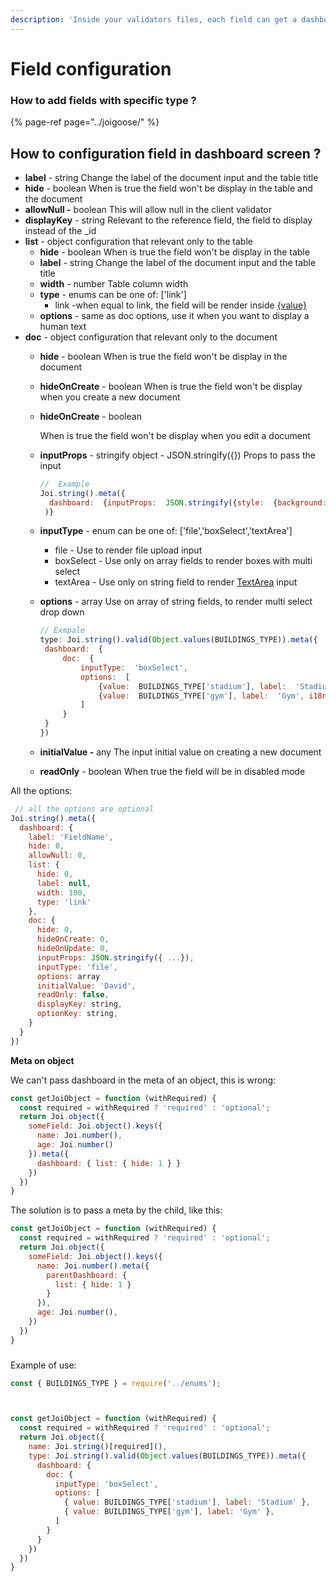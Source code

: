 ```yaml
---
description: 'Inside your validators files, each field can get a dashboard configuration'
---
```


# Field configuration

### How to add fields with specific type ?

{% page-ref page="../joigoose/" %}

## How to configuration field in dashboard screen ?

* **label** - string Change the label of the document input and the table title
* **hide** - boolean When is true the field won't be display in the table and the document
* **allowNull -** boolean This will allow null in the client validator
* **displayKey** - string Relevant to the reference field, the field to display instead of the \_id
* **list** - object configuration that relevant only to the table
  * **hide** - boolean When is true the field won't be display in the table
  * **label** - string Change the label of the document input and the table title
  * **width** - number Table column width
  * **type** - enums can be one of: \['link'\]
    * link -when equal to link, the field will be render inside [{value}](%7Bvalue%7D)
  * **options** - same as doc options, use it when you want to display a human text
* **doc** - object configuration that relevant only to the document
  * **hide** - boolean When is true the field won't be display in the document
  * **hideOnCreate** - boolean When is true the field won't be display when you create a new document
  * **hideOnCreate** - boolean

    When is true the field won't be display when you edit a document

  * **inputProps** - stringify object - JSON.stringify\({}\) Props to pass the input

    ```jsx
    //  Example
    Joi.string().meta({ 
      dashboard:  {inputProps:  JSON.stringify({style:  {background:  'red'}})
     )}
    ```

  * **inputType** - enum can be one of: \['file','boxSelect','textArea'\]
    * file - Use to render file upload input
    * boxSelect - Use only on array fields to render boxes with multi select
    * textArea - Use only on string field to render [TextArea](http://beta.ant.design/components/input/#components-input-demo-textarea) input
  * **options** - array Use on array of string fields, to render multi select drop down

    ```jsx
    // Exmpale
    type: Joi.string().valid(Object.values(BUILDINGS_TYPE)).meta({
     dashboard:  {
         doc:  {
             inputType:  'boxSelect',
             options:  [
                 {value:  BUILDINGS_TYPE['stadium'], label:  'Stadium'},
                 {value:  BUILDINGS_TYPE['gym'], label:  'Gym', i18nLabels: { heIL: 'חדר כושר' }},
             ]
         }
     }
    })
    ```

  * **initialValue -** any  The input initial value on creating a new document
  * **readOnly** - boolean When true the field will be in disabled mode

All the options:

```jsx
 // all the options are optional
Joi.string().meta({
  dashboard: {
    label: 'FieldName',
    hide: 0,
    allowNull: 0,
    list: {
      hide: 0,
      label: null,
      width: 100,
      type: 'link'
    },
    doc: {
      hide: 0,
      hideOnCreate: 0,
      hideOnUpdate: 0,
      inputProps: JSON.stringify({ ...}),
      inputType: 'file',
      options: array
      initialValue: 'David',
      readOnly: false,
      displayKey: string,
      optionKey: string,
    }
  }
})
```

**Meta on object**

We can't pass dashboard in the meta of an object, this is wrong:

```jsx
const getJoiObject = function (withRequired) {
  const required = withRequired ? 'required' : 'optional';
  return Joi.object({
    someField: Joi.object().keys({
      name: Joi.number(),
      age: Joi.number()
    }).meta({
      dashboard: { list: { hide: 1 } }
    })
  })
}
```

The solution is to pass a meta by the child, like this:

```jsx
const getJoiObject = function (withRequired) {
  const required = withRequired ? 'required' : 'optional';
  return Joi.object({
    someField: Joi.object().keys({
      name: Joi.number().meta({
        parentDashboard: {
          list: { hide: 1 }
        }
      }),
      age: Joi.number(),
    })
  })
}
```

### 

Example of use:

```jsx
const { BUILDINGS_TYPE } = require('../enums');



const getJoiObject = function (withRequired) {
  const required = withRequired ? 'required' : 'optional';
  return Joi.object({
    name: Joi.string()[required](),
    type: Joi.string().valid(Object.values(BUILDINGS_TYPE)).meta({
      dashboard: {
        doc: {
          inputType: 'boxSelect',
          options: [
            { value: BUILDINGS_TYPE['stadium'], label: 'Stadium' },
            { value: BUILDINGS_TYPE['gym'], label: 'Gym' },
          ]
        }
      }
    })
  })
}
```



